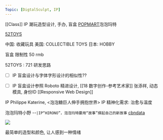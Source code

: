 ```yaml
---
Topic: [DigtalSculpt, IP]
---
```


[[Class]] 
IP 潮玩造型设计, 手办, 盲盒
 [POPMART](https://global.popmart.com/)泡泡玛特

[52TOYS](https://www.52toys.com/) 

中国: 收藏玩具 
美国: COLLECTIBLE TOYS
日本: HOBBY

盲盒 限制性
50 rmb

52TOYS : 721 研发思路


- [ ] IP 盲盒设计与字体字形设计的相似性??
- [ ]  IP 盲盒设计参照 Roboto 精进设计, [[18 数字创作-参考艺术家]] 张添祥, 动态模具, 身份ID [[Responsive Web Design]]



IP
Philippe Katerine,  <泡泡糖巨人伸手拥抱世界> IP 精神化需求: 治愈与温度 

泡泡玛特小野
--`|IP“HIRONO”，泡泡玛特要用“故事”撑起自己的新故事` [cbndata](https://www.cbndata.com/information/208781)

![](https://i.imgur.com/fqZ575p.jpg)


最简单的造型和颜色, 让人感到一种情绪